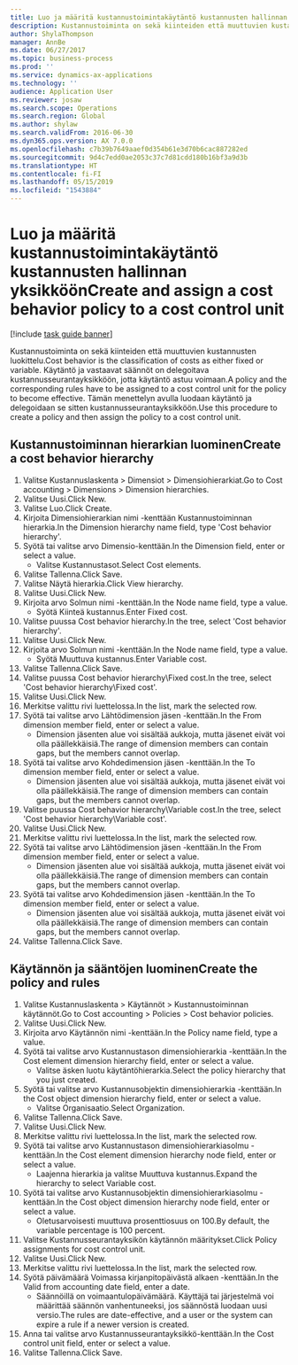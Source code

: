 ```yaml
---
title: Luo ja määritä kustannustoimintakäytäntö kustannusten hallinnan yksikköön
description: Kustannustoiminta on sekä kiinteiden että muuttuvien kustannusten luokittelu.
author: ShylaThompson
manager: AnnBe
ms.date: 06/27/2017
ms.topic: business-process
ms.prod: ''
ms.service: dynamics-ax-applications
ms.technology: ''
audience: Application User
ms.reviewer: josaw
ms.search.scope: Operations
ms.search.region: Global
ms.author: shylaw
ms.search.validFrom: 2016-06-30
ms.dyn365.ops.version: AX 7.0.0
ms.openlocfilehash: c7b39b7649aaef0d354b61e3d70b6cac887282ed
ms.sourcegitcommit: 9d4c7edd0ae2053c37c7d81cdd180b16bf3a9d3b
ms.translationtype: HT
ms.contentlocale: fi-FI
ms.lasthandoff: 05/15/2019
ms.locfileid: "1543884"
---
```

# <a name="create-and-assign-a-cost-behavior-policy-to-a-cost-control-unit"></a><span data-ttu-id="b262c-103">Luo ja määritä kustannustoimintakäytäntö kustannusten hallinnan yksikköön</span><span class="sxs-lookup"><span data-stu-id="b262c-103">Create and assign a cost behavior policy to a cost control unit</span></span>

[!include [task guide banner](../../includes/task-guide-banner.md)]

<span data-ttu-id="b262c-104">Kustannustoiminta on sekä kiinteiden että muuttuvien kustannusten luokittelu.</span><span class="sxs-lookup"><span data-stu-id="b262c-104">Cost behavior is the classification of costs as either fixed or variable.</span></span> <span data-ttu-id="b262c-105">Käytäntö ja vastaavat säännöt on delegoitava kustannusseurantayksikköön, jotta käytäntö astuu voimaan.</span><span class="sxs-lookup"><span data-stu-id="b262c-105">A policy and the corresponding rules have to be assigned to a cost control unit for the policy to become effective.</span></span> <span data-ttu-id="b262c-106">Tämän menettelyn avulla luodaan käytäntö ja delegoidaan se sitten kustannusseurantayksikköön.</span><span class="sxs-lookup"><span data-stu-id="b262c-106">Use this procedure to create a policy and then assign the policy to a cost control unit.</span></span>


## <a name="create-a-cost-behavior-hierarchy"></a><span data-ttu-id="b262c-107">Kustannustoiminnan hierarkian luominen</span><span class="sxs-lookup"><span data-stu-id="b262c-107">Create a cost behavior hierarchy</span></span>
1. <span data-ttu-id="b262c-108">Valitse Kustannuslaskenta > Dimensiot > Dimensiohierarkiat.</span><span class="sxs-lookup"><span data-stu-id="b262c-108">Go to Cost accounting > Dimensions > Dimension hierarchies.</span></span>
2. <span data-ttu-id="b262c-109">Valitse Uusi.</span><span class="sxs-lookup"><span data-stu-id="b262c-109">Click New.</span></span>
3. <span data-ttu-id="b262c-110">Valitse Luo.</span><span class="sxs-lookup"><span data-stu-id="b262c-110">Click Create.</span></span>
4. <span data-ttu-id="b262c-111">Kirjoita Dimensiohierarkian nimi -kenttään Kustannustoiminnan hierarkia.</span><span class="sxs-lookup"><span data-stu-id="b262c-111">In the Dimension hierarchy name field, type 'Cost behavior hierarchy'.</span></span>
5. <span data-ttu-id="b262c-112">Syötä tai valitse arvo Dimensio-kenttään.</span><span class="sxs-lookup"><span data-stu-id="b262c-112">In the Dimension field, enter or select a value.</span></span>
    * <span data-ttu-id="b262c-113">Valitse Kustannustasot.</span><span class="sxs-lookup"><span data-stu-id="b262c-113">Select Cost elements.</span></span>  
6. <span data-ttu-id="b262c-114">Valitse Tallenna.</span><span class="sxs-lookup"><span data-stu-id="b262c-114">Click Save.</span></span>
7. <span data-ttu-id="b262c-115">Valitse Näytä hierarkia.</span><span class="sxs-lookup"><span data-stu-id="b262c-115">Click View hierarchy.</span></span>
8. <span data-ttu-id="b262c-116">Valitse Uusi.</span><span class="sxs-lookup"><span data-stu-id="b262c-116">Click New.</span></span>
9. <span data-ttu-id="b262c-117">Kirjoita arvo Solmun nimi -kenttään.</span><span class="sxs-lookup"><span data-stu-id="b262c-117">In the Node name field, type a value.</span></span>
    * <span data-ttu-id="b262c-118">Syötä Kiinteä kustannus.</span><span class="sxs-lookup"><span data-stu-id="b262c-118">Enter Fixed cost.</span></span>  
10. <span data-ttu-id="b262c-119">Valitse puussa Cost behavior hierarchy.</span><span class="sxs-lookup"><span data-stu-id="b262c-119">In the tree, select 'Cost behavior hierarchy'.</span></span>
11. <span data-ttu-id="b262c-120">Valitse Uusi.</span><span class="sxs-lookup"><span data-stu-id="b262c-120">Click New.</span></span>
12. <span data-ttu-id="b262c-121">Kirjoita arvo Solmun nimi -kenttään.</span><span class="sxs-lookup"><span data-stu-id="b262c-121">In the Node name field, type a value.</span></span>
    * <span data-ttu-id="b262c-122">Syötä Muuttuva kustannus.</span><span class="sxs-lookup"><span data-stu-id="b262c-122">Enter Variable cost.</span></span>  
13. <span data-ttu-id="b262c-123">Valitse Tallenna.</span><span class="sxs-lookup"><span data-stu-id="b262c-123">Click Save.</span></span>
14. <span data-ttu-id="b262c-124">Valitse puussa Cost behavior hierarchy\Fixed cost.</span><span class="sxs-lookup"><span data-stu-id="b262c-124">In the tree, select 'Cost behavior hierarchy\Fixed cost'.</span></span>
15. <span data-ttu-id="b262c-125">Valitse Uusi.</span><span class="sxs-lookup"><span data-stu-id="b262c-125">Click New.</span></span>
16. <span data-ttu-id="b262c-126">Merkitse valittu rivi luettelossa.</span><span class="sxs-lookup"><span data-stu-id="b262c-126">In the list, mark the selected row.</span></span>
17. <span data-ttu-id="b262c-127">Syötä tai valitse arvo Lähtödimension jäsen -kenttään.</span><span class="sxs-lookup"><span data-stu-id="b262c-127">In the From dimension member field, enter or select a value.</span></span>
    * <span data-ttu-id="b262c-128">Dimension jäsenten alue voi sisältää aukkoja, mutta jäsenet eivät voi olla päällekkäisiä.</span><span class="sxs-lookup"><span data-stu-id="b262c-128">The range of dimension members can contain gaps, but the members cannot overlap.</span></span>  
18. <span data-ttu-id="b262c-129">Syötä tai valitse arvo Kohdedimension jäsen -kenttään.</span><span class="sxs-lookup"><span data-stu-id="b262c-129">In the To dimension member field, enter or select a value.</span></span>
    * <span data-ttu-id="b262c-130">Dimension jäsenten alue voi sisältää aukkoja, mutta jäsenet eivät voi olla päällekkäisiä.</span><span class="sxs-lookup"><span data-stu-id="b262c-130">The range of dimension members can contain gaps, but the members cannot overlap.</span></span>  
19. <span data-ttu-id="b262c-131">Valitse puussa Cost behavior hierarchy\Variable cost.</span><span class="sxs-lookup"><span data-stu-id="b262c-131">In the tree, select 'Cost behavior hierarchy\Variable cost'.</span></span>
20. <span data-ttu-id="b262c-132">Valitse Uusi.</span><span class="sxs-lookup"><span data-stu-id="b262c-132">Click New.</span></span>
21. <span data-ttu-id="b262c-133">Merkitse valittu rivi luettelossa.</span><span class="sxs-lookup"><span data-stu-id="b262c-133">In the list, mark the selected row.</span></span>
22. <span data-ttu-id="b262c-134">Syötä tai valitse arvo Lähtödimension jäsen -kenttään.</span><span class="sxs-lookup"><span data-stu-id="b262c-134">In the From dimension member field, enter or select a value.</span></span>
    * <span data-ttu-id="b262c-135">Dimension jäsenten alue voi sisältää aukkoja, mutta jäsenet eivät voi olla päällekkäisiä.</span><span class="sxs-lookup"><span data-stu-id="b262c-135">The range of dimension members can contain gaps, but the members cannot overlap.</span></span>  
23. <span data-ttu-id="b262c-136">Syötä tai valitse arvo Kohdedimension jäsen -kenttään.</span><span class="sxs-lookup"><span data-stu-id="b262c-136">In the To dimension member field, enter or select a value.</span></span>
    * <span data-ttu-id="b262c-137">Dimension jäsenten alue voi sisältää aukkoja, mutta jäsenet eivät voi olla päällekkäisiä.</span><span class="sxs-lookup"><span data-stu-id="b262c-137">The range of dimension members can contain gaps, but the members cannot overlap.</span></span>  
24. <span data-ttu-id="b262c-138">Valitse Tallenna.</span><span class="sxs-lookup"><span data-stu-id="b262c-138">Click Save.</span></span>

## <a name="create-the-policy-and-rules"></a><span data-ttu-id="b262c-139">Käytännön ja sääntöjen luominen</span><span class="sxs-lookup"><span data-stu-id="b262c-139">Create the policy and rules</span></span>
1. <span data-ttu-id="b262c-140">Valitse Kustannuslaskenta > Käytännöt > Kustannustoiminnan käytännöt.</span><span class="sxs-lookup"><span data-stu-id="b262c-140">Go to Cost accounting > Policies > Cost behavior policies.</span></span>
2. <span data-ttu-id="b262c-141">Valitse Uusi.</span><span class="sxs-lookup"><span data-stu-id="b262c-141">Click New.</span></span>
3. <span data-ttu-id="b262c-142">Kirjoita arvo Käytännön nimi -kenttään.</span><span class="sxs-lookup"><span data-stu-id="b262c-142">In the Policy name field, type a value.</span></span>
4. <span data-ttu-id="b262c-143">Syötä tai valitse arvo Kustannustason dimensiohierarkia -kenttään.</span><span class="sxs-lookup"><span data-stu-id="b262c-143">In the Cost element dimension hierarchy field, enter or select a value.</span></span>
    * <span data-ttu-id="b262c-144">Valitse äsken luotu käytäntöhierarkia.</span><span class="sxs-lookup"><span data-stu-id="b262c-144">Select the policy hierarchy that you just created.</span></span>  
5. <span data-ttu-id="b262c-145">Syötä tai valitse arvo Kustannusobjektin dimensiohierarkia -kenttään.</span><span class="sxs-lookup"><span data-stu-id="b262c-145">In the Cost object dimension hierarchy field, enter or select a value.</span></span>
    * <span data-ttu-id="b262c-146">Valitse Organisaatio.</span><span class="sxs-lookup"><span data-stu-id="b262c-146">Select Organization.</span></span>  
6. <span data-ttu-id="b262c-147">Valitse Tallenna.</span><span class="sxs-lookup"><span data-stu-id="b262c-147">Click Save.</span></span>
7. <span data-ttu-id="b262c-148">Valitse Uusi.</span><span class="sxs-lookup"><span data-stu-id="b262c-148">Click New.</span></span>
8. <span data-ttu-id="b262c-149">Merkitse valittu rivi luettelossa.</span><span class="sxs-lookup"><span data-stu-id="b262c-149">In the list, mark the selected row.</span></span>
9. <span data-ttu-id="b262c-150">Syötä tai valitse arvo Kustannustason dimensiohierarkiasolmu -kenttään.</span><span class="sxs-lookup"><span data-stu-id="b262c-150">In the Cost element dimension hierarchy node field, enter or select a value.</span></span>
    * <span data-ttu-id="b262c-151">Laajenna hierarkia ja valitse Muuttuva kustannus.</span><span class="sxs-lookup"><span data-stu-id="b262c-151">Expand the hierarchy to select Variable cost.</span></span>  
10. <span data-ttu-id="b262c-152">Syötä tai valitse arvo Kustannusobjektin dimensiohierarkiasolmu -kenttään.</span><span class="sxs-lookup"><span data-stu-id="b262c-152">In the Cost object dimension hierarchy node field, enter or select a value.</span></span>
    * <span data-ttu-id="b262c-153">Oletusarvoisesti muuttuva prosenttiosuus on 100.</span><span class="sxs-lookup"><span data-stu-id="b262c-153">By default, the variable percentage is 100 percent.</span></span>  
11. <span data-ttu-id="b262c-154">Valitse Kustannusseurantayksikön käytännön määritykset.</span><span class="sxs-lookup"><span data-stu-id="b262c-154">Click Policy assignments for cost control unit.</span></span>
12. <span data-ttu-id="b262c-155">Valitse Uusi.</span><span class="sxs-lookup"><span data-stu-id="b262c-155">Click New.</span></span>
13. <span data-ttu-id="b262c-156">Merkitse valittu rivi luettelossa.</span><span class="sxs-lookup"><span data-stu-id="b262c-156">In the list, mark the selected row.</span></span>
14. <span data-ttu-id="b262c-157">Syötä päivämäärä Voimassa kirjanpitopäivästä alkaen -kenttään.</span><span class="sxs-lookup"><span data-stu-id="b262c-157">In the Valid from accounting date field, enter a date.</span></span>
    * <span data-ttu-id="b262c-158">Säännöillä on voimaantulopäivämäärä. Käyttäjä tai järjestelmä voi määrittää säännön vanhentuneeksi, jos säännöstä luodaan uusi versio.</span><span class="sxs-lookup"><span data-stu-id="b262c-158">The rules are date-effective, and a user or the system can expire a rule if a newer version is created.</span></span>  
15. <span data-ttu-id="b262c-159">Anna tai valitse arvo Kustannusseurantayksikkö-kenttään.</span><span class="sxs-lookup"><span data-stu-id="b262c-159">In the Cost control unit field, enter or select a value.</span></span>
16. <span data-ttu-id="b262c-160">Valitse Tallenna.</span><span class="sxs-lookup"><span data-stu-id="b262c-160">Click Save.</span></span>

